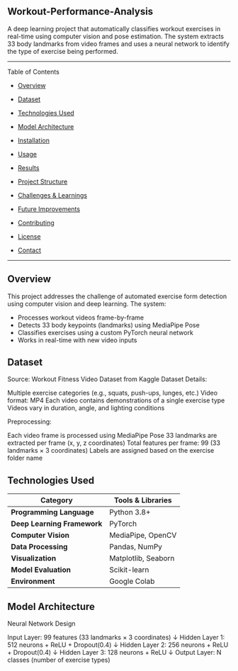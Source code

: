 Workout-Performance-Analysis
 ---

A deep learning project that automatically classifies workout exercises in real-time using computer vision and pose estimation. The system extracts 33 body landmarks from video frames and uses a neural network to identify the type of exercise being performed.

---
 Table of Contents

- [Overview](#Overview)

- [Dataset](#Dataset)

- [Technologies Used](#Technologie-Used)

- [Model Architecture](#Model-Architecture)

- [Installation](#Installation)

- [Usage](#Usage)

- [Results](#Results)

- [Project Structure](#Project-Structure)

- [Challenges & Learnings](#Challenges-&-Learnings)

- [Future Improvements](#Future-Improvements)

- [Contributing](#Contributing)

- [License](#License)
 
- [Contact](#Contact)
  
-----
## Overview


This project addresses the challenge of automated exercise form detection using computer vision and deep learning. The system:

- Processes workout videos frame-by-frame
- Detects 33 body keypoints (landmarks) using MediaPipe Pose
- Classifies exercises using a custom PyTorch neural network
- Works in real-time with new video inputs


##  Dataset

Source: Workout Fitness Video Dataset from Kaggle
Dataset Details:

Multiple exercise categories (e.g., squats, push-ups, lunges, etc.)
Video format: MP4
Each video contains demonstrations of a single exercise type
Videos vary in duration, angle, and lighting conditions

Preprocessing:

Each video frame is processed using MediaPipe Pose
33 landmarks are extracted per frame (x, y, z coordinates)
Total features per frame: 99 (33 landmarks × 3 coordinates)
Labels are assigned based on the exercise folder name


##  Technologies Used


| Category | Tools & Libraries |
|----------|-------------------|
| **Programming Language** | Python 3.8+ |
| **Deep Learning Framework** | PyTorch |
| **Computer Vision** | MediaPipe, OpenCV |
| **Data Processing** | Pandas, NumPy |
| **Visualization** | Matplotlib, Seaborn |
| **Model Evaluation** | Scikit-learn |
| **Environment** | Google Colab |


## Model Architecture

Neural Network Design

Input Layer:    99 features (33 landmarks × 3 coordinates)
                ↓
Hidden Layer 1: 512 neurons + ReLU + Dropout(0.4)
                ↓
Hidden Layer 2: 256 neurons + ReLU + Dropout(0.4)
                ↓
Hidden Layer 3: 128 neurons + ReLU
                ↓
Output Layer:   N classes (number of exercise types)
